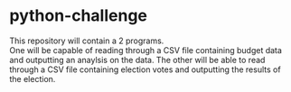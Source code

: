 # python-challenge
This repository will contain a 2 programs.  
One will be capable of reading through a CSV file containing budget data and outputting an anaylsis on the data.
The other will be able to read through a CSV file containing election votes and outputting the results of the election.
